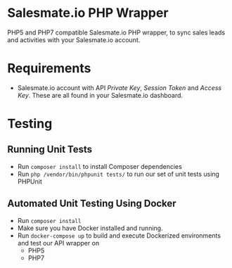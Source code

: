 # Salesmate.io PHP Wrapper

PHP5 and PHP7 compatible Salesmate.io PHP wrapper, to sync sales leads and activities with your Salesmate.io account.

# Requirements

- Salesmate.io account with API _Private Key_, _Session Token_ and _Access Key_. These are all found in your Salesmate.io dashboard.

# Testing

## Running Unit Tests

- Run `composer install` to install Composer dependencies
- Run `php /vendor/bin/phpunit tests/` to run our set of unit tests using PHPUnit

## Automated Unit Testing Using Docker

- Run `composer install`
- Make sure you have Docker installed and running.
- Run `docker-compose up` to build and execute Dockerized environments and test our API wrapper on
    - PHP5
    - PHP7
